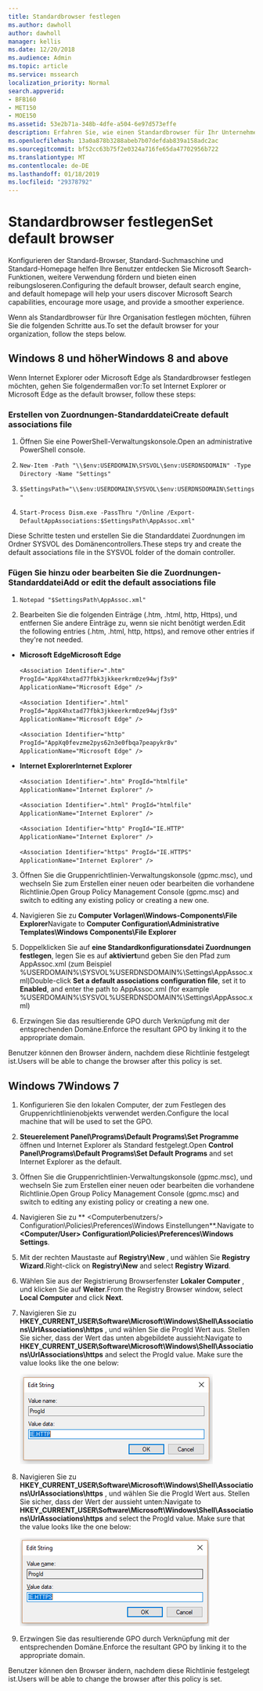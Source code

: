 ```yaml
---
title: Standardbrowser festlegen
ms.author: dawholl
author: dawholl
manager: kellis
ms.date: 12/20/2018
ms.audience: Admin
ms.topic: article
ms.service: mssearch
localization_priority: Normal
search.appverid:
- BFB160
- MET150
- MOE150
ms.assetid: 53e2b71a-348b-4dfe-a504-6e97d573effe
description: Erfahren Sie, wie einen Standardbrowser für Ihr Unternehmen mit Microsoft Search konfigurieren.
ms.openlocfilehash: 13a0a878b3288abeb7b07defdab839a158adc2ac
ms.sourcegitcommit: bf52cc63b75f2e0324a716fe65da47702956b722
ms.translationtype: MT
ms.contentlocale: de-DE
ms.lasthandoff: 01/18/2019
ms.locfileid: "29378792"
---
```

# <a name="set-default-browser"></a><span data-ttu-id="319cf-103">Standardbrowser festlegen</span><span class="sxs-lookup"><span data-stu-id="319cf-103">Set default browser</span></span>

<span data-ttu-id="319cf-104">Konfigurieren der Standard-Browser, Standard-Suchmaschine und Standard-Homepage helfen Ihre Benutzer entdecken Sie Microsoft Search-Funktionen, weitere Verwendung fördern und bieten einen reibungsloseren.</span><span class="sxs-lookup"><span data-stu-id="319cf-104">Configuring the default browser, default search engine, and default homepage will help your users discover Microsoft Search capabilities, encourage more usage, and provide a smoother experience.</span></span>
  
<span data-ttu-id="319cf-105">Wenn als Standardbrowser für Ihre Organisation festlegen möchten, führen Sie die folgenden Schritte aus.</span><span class="sxs-lookup"><span data-stu-id="319cf-105">To set the default browser for your organization, follow the steps below.</span></span>
  
## <a name="windows-8-and-above"></a><span data-ttu-id="319cf-106">Windows 8 und höher</span><span class="sxs-lookup"><span data-stu-id="319cf-106">Windows 8 and above</span></span>

<span data-ttu-id="319cf-107">Wenn Internet Explorer oder Microsoft Edge als Standardbrowser festlegen möchten, gehen Sie folgendermaßen vor:</span><span class="sxs-lookup"><span data-stu-id="319cf-107">To set Internet Explorer or Microsoft Edge as the default browser, follow these steps:</span></span>
  
### <a name="create-default-associations-file"></a><span data-ttu-id="319cf-108">Erstellen von Zuordnungen-Standarddatei</span><span class="sxs-lookup"><span data-stu-id="319cf-108">Create default associations file</span></span>

1. <span data-ttu-id="319cf-109">Öffnen Sie eine PowerShell-Verwaltungskonsole.</span><span class="sxs-lookup"><span data-stu-id="319cf-109">Open an administrative PowerShell console.</span></span>
    
2.  `New-Item -Path "\\$env:USERDOMAIN\SYSVOL\$env:USERDNSDOMAIN" -Type Directory -Name "Settings"`
    
3.  `$SettingsPath="\\$env:USERDOMAIN\SYSVOL\$env:USERDNSDOMAIN\Settings"`
    
4.  `Start-Process Dism.exe -PassThru "/Online /Export-DefaultAppAssociations:$SettingsPath\AppAssoc.xml"`
    
<span data-ttu-id="319cf-110">Diese Schritte testen und erstellen Sie die Standarddatei Zuordnungen im Ordner SYSVOL des Domänencontrollers.</span><span class="sxs-lookup"><span data-stu-id="319cf-110">These steps try and create the default associations file in the SYSVOL folder of the domain controller.</span></span>
  
### <a name="add-or-edit-the-default-associations-file"></a><span data-ttu-id="319cf-111">Fügen Sie hinzu oder bearbeiten Sie die Zuordnungen-Standarddatei</span><span class="sxs-lookup"><span data-stu-id="319cf-111">Add or edit the default associations file</span></span>

1. `Notepad "$SettingsPath\AppAssoc.xml"`
    
2. <span data-ttu-id="319cf-112">Bearbeiten Sie die folgenden Einträge (.htm, .html, http, Https), und entfernen Sie andere Einträge zu, wenn sie nicht benötigt werden.</span><span class="sxs-lookup"><span data-stu-id="319cf-112">Edit the following entries (.htm, .html, http, https), and remove other entries if they're not needed.</span></span>
    
  - <span data-ttu-id="319cf-113">**Microsoft Edge**</span><span class="sxs-lookup"><span data-stu-id="319cf-113">**Microsoft Edge**</span></span>
    
     `<Association Identifier=".htm" ProgId="AppX4hxtad77fbk3jkkeerkrm0ze94wjf3s9" ApplicationName="Microsoft Edge" />`
  
     `<Association Identifier=".html" ProgId="AppX4hxtad77fbk3jkkeerkrm0ze94wjf3s9" ApplicationName="Microsoft Edge" />`
  
     `<Association Identifier="http" ProgId="AppXq0fevzme2pys62n3e0fbqa7peapykr8v" ApplicationName="Microsoft Edge" />`
    
  - <span data-ttu-id="319cf-114">**Internet Explorer**</span><span class="sxs-lookup"><span data-stu-id="319cf-114">**Internet Explorer**</span></span>
    
     `<Association Identifier=".htm" ProgId="htmlfile" ApplicationName="Internet Explorer" />`
  
     `<Association Identifier=".html" ProgId="htmlfile" ApplicationName="Internet Explorer" />`
  
     `<Association Identifier="http" ProgId="IE.HTTP" ApplicationName="Internet Explorer" />`
  
     `<Association Identifier="https" ProgId="IE.HTTPS" ApplicationName="Internet Explorer" />`
    
3. <span data-ttu-id="319cf-115">Öffnen Sie die Gruppenrichtlinien-Verwaltungskonsole (gpmc.msc), und wechseln Sie zum Erstellen einer neuen oder bearbeiten die vorhandene Richtlinie.</span><span class="sxs-lookup"><span data-stu-id="319cf-115">Open Group Policy Management Console (gpmc.msc) and switch to editing any existing policy or creating a new one.</span></span>
    
1. <span data-ttu-id="319cf-116">Navigieren Sie zu **Computer Vorlagen\Windows-Components\File Explorer**</span><span class="sxs-lookup"><span data-stu-id="319cf-116">Navigate to **Computer Configuration\Administrative Templates\Windows Components\File Explorer**</span></span>
    
2. <span data-ttu-id="319cf-117">Doppelklicken Sie auf **eine Standardkonfigurationsdatei Zuordnungen festlegen**, legen Sie es auf **aktiviert**und geben Sie den Pfad zum AppAssoc.xml (zum Beispiel %USERDOMAIN%\SYSVOL\%USERDNSDOMAIN%\Settings\AppAssoc.xml)</span><span class="sxs-lookup"><span data-stu-id="319cf-117">Double-click **Set a default associations configuration file**, set it to **Enabled**, and enter the path to AppAssoc.xml (for example %USERDOMAIN%\SYSVOL\%USERDNSDOMAIN%\Settings\AppAssoc.xml)</span></span>
    
4. <span data-ttu-id="319cf-118">Erzwingen Sie das resultierende GPO durch Verknüpfung mit der entsprechenden Domäne.</span><span class="sxs-lookup"><span data-stu-id="319cf-118">Enforce the resultant GPO by linking it to the appropriate domain.</span></span>
    
<span data-ttu-id="319cf-119">Benutzer können den Browser ändern, nachdem diese Richtlinie festgelegt ist.</span><span class="sxs-lookup"><span data-stu-id="319cf-119">Users will be able to change the browser after this policy is set.</span></span>
  
## <a name="windows-7"></a><span data-ttu-id="319cf-120">Windows 7</span><span class="sxs-lookup"><span data-stu-id="319cf-120">Windows 7</span></span>

1. <span data-ttu-id="319cf-121">Konfigurieren Sie den lokalen Computer, der zum Festlegen des Gruppenrichtlinienobjekts verwendet werden.</span><span class="sxs-lookup"><span data-stu-id="319cf-121">Configure the local machine that will be used to set the GPO.</span></span>
    
1. <span data-ttu-id="319cf-122">**Steuerelement Panel\Programs\Default Programs\Set Programme** öffnen und Internet Explorer als Standard festgelegt.</span><span class="sxs-lookup"><span data-stu-id="319cf-122">Open **Control Panel\Programs\Default Programs\Set Default Programs** and set Internet Explorer as the default.</span></span> 
    
2. <span data-ttu-id="319cf-123">Öffnen Sie die Gruppenrichtlinien-Verwaltungskonsole (gpmc.msc), und wechseln Sie zum Erstellen einer neuen oder bearbeiten die vorhandene Richtlinie.</span><span class="sxs-lookup"><span data-stu-id="319cf-123">Open Group Policy Management Console (gpmc.msc) and switch to editing any existing policy or creating a new one.</span></span>
    
1. <span data-ttu-id="319cf-124">Navigieren Sie zu \*\* \<Computerbenutzers/\> Configuration\Policies\Preferences\Windows Einstellungen\*\*.</span><span class="sxs-lookup"><span data-stu-id="319cf-124">Navigate to **\<Computer/User\> Configuration\Policies\Preferences\Windows Settings**.</span></span>
    
2. <span data-ttu-id="319cf-125">Mit der rechten Maustaste auf **Registry\New** , und wählen Sie **Registry Wizard**.</span><span class="sxs-lookup"><span data-stu-id="319cf-125">Right-click on **Registry\New** and select **Registry Wizard**.</span></span>
    
3. <span data-ttu-id="319cf-126">Wählen Sie aus der Registrierung Browserfenster **Lokaler Computer** , und klicken Sie auf **Weiter**.</span><span class="sxs-lookup"><span data-stu-id="319cf-126">From the Registry Browser window, select **Local Computer** and click **Next**.</span></span>
    
4. <span data-ttu-id="319cf-p101">Navigieren Sie zu **HKEY_CURRENT_USER\Software\Microsoft\Windows\Shell\Associations\UrlAssociations\https** , und wählen Sie die ProgId Wert aus. Stellen Sie sicher, dass der Wert das unten abgebildete aussieht:</span><span class="sxs-lookup"><span data-stu-id="319cf-p101">Navigate to **HKEY_CURRENT_USER\Software\Microsoft\Windows\Shell\Associations\UrlAssociations\https** and select the ProgId value. Make sure the value looks like the one below:</span></span> 
    
    ![ProgID Select-Wert in Zeichenfolge bearbeiten](media/f6173dcc-b898-4967-8c40-4b0fe411a92b.png)
  
5. <span data-ttu-id="319cf-p102">Navigieren Sie zu **HKEY_CURRENT_USER\Software\Microsoft\Windows\Shell\Associations\UrlAssociations\https** , und wählen Sie die ProgId Wert aus. Stellen Sie sicher, dass der Wert der aussieht unten:</span><span class="sxs-lookup"><span data-stu-id="319cf-p102">Navigate to **HKEY_CURRENT_USER\Software\Microsoft\Windows\Shell\Associations\UrlAssociations\https** and select the ProgId value. Make sure that the value looks like the one below:</span></span> 
    
    ![Wählen Sie ProgId für HTTPS in Zeichenfolge bearbeiten](media/3519e13b-4fe7-4d15-946c-82fd50fc49bb.png)
  
3. <span data-ttu-id="319cf-133">Erzwingen Sie das resultierende GPO durch Verknüpfung mit der entsprechenden Domäne.</span><span class="sxs-lookup"><span data-stu-id="319cf-133">Enforce the resultant GPO by linking it to the appropriate domain.</span></span>
    
<span data-ttu-id="319cf-134">Benutzer können den Browser ändern, nachdem diese Richtlinie festgelegt ist.</span><span class="sxs-lookup"><span data-stu-id="319cf-134">Users will be able to change the browser after this policy is set.</span></span>